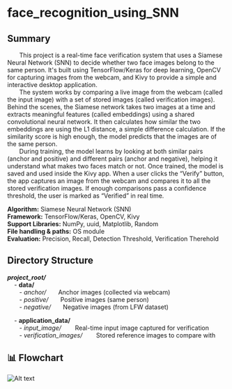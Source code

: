 # face_recognition_using_SNN

## Summary  
&nbsp;&nbsp;&nbsp;&nbsp;&nbsp;&nbsp; This project is a real-time face verification system that uses a Siamese Neural Network (SNN) to decide whether two face images belong to the same person. It's built using TensorFlow/Keras for deep learning, OpenCV for capturing images from the webcam, and Kivy to provide a simple and interactive desktop application.  
&nbsp;&nbsp;&nbsp;&nbsp;&nbsp;&nbsp; The system works by comparing a live image from the webcam (called the input image) with a set of stored images (called verification images). Behind the scenes, the Siamese network takes two images at a time and extracts meaningful features (called embeddings) using a shared convolutional neural network. It then calculates how similar the two embeddings are using the L1 distance, a simple difference calculation. If the similarity score is high enough, the model predicts that the images are of the same person.  
&nbsp;&nbsp;&nbsp;&nbsp;&nbsp;&nbsp; During training, the model learns by looking at both similar pairs (anchor and positive) and different pairs (anchor and negative), helping it understand what makes two faces match or not. Once trained, the model is saved and used inside the Kivy app. When a user clicks the “Verify” button, the app captures an image from the webcam and compares it to all the stored verification images. If enough comparisons pass a confidence threshold, the user is marked as “Verified” in real time.

**Algorithm:** Siamese Neural Network (SNN)  
**Framework:** TensorFlow/Keras, OpenCV, Kivy  
**Support Libraries:** NumPy, uuid, Matplotlib, Random	   
**File handling & paths:** OS module   
**Evaluation:** Precision, Recall, Detection Threshold, Verification Therehold   

## Directory Structure
***project_root/***   
&nbsp;&nbsp;&nbsp; - **data/**    
&nbsp;&nbsp;&nbsp;&nbsp;&nbsp;&nbsp; - *anchor/*        &nbsp;&nbsp;&nbsp;&nbsp;&nbsp;&nbsp;Anchor images (collected via webcam)      
&nbsp;&nbsp;&nbsp;&nbsp;&nbsp;&nbsp; - *positive/*      &nbsp;&nbsp;&nbsp;&nbsp;&nbsp;&nbsp;Positive images (same person)     
&nbsp;&nbsp;&nbsp;&nbsp;&nbsp;&nbsp; - *negative/*      &nbsp;&nbsp;&nbsp;&nbsp;&nbsp;&nbsp;Negative images (from LFW dataset)     

&nbsp;&nbsp;&nbsp; - **application_data/**     
&nbsp;&nbsp;&nbsp;&nbsp;&nbsp;&nbsp; - *input_image/*          &nbsp;&nbsp;&nbsp;&nbsp;&nbsp;&nbsp; Real-time input image captured for verification      
&nbsp;&nbsp;&nbsp;&nbsp;&nbsp;&nbsp; - *verification_images/*  &nbsp;&nbsp;&nbsp;&nbsp;&nbsp;&nbsp; Stored reference images to compare with        


## 📊 Flowchart
![Alt text](flowchart.jpg)     


